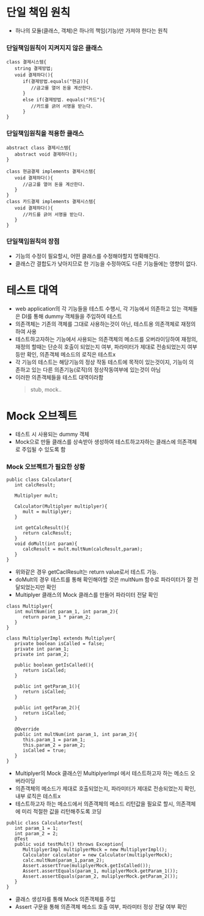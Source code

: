 # 단일 책임 원칙
* 하나의 모듈(클래스, 객체)은 하나의 책임(기능)만 가져야 한다는 원칙
### 단일책임원칙이 지켜지지 않은 클래스
```
class 결제시스템{
   string 결제방법;
   void 결제하다(){
      if(결제방법.equals("현금)){
         //금고를 열어 돈을 계산한다.
      }
      else if(결제방법. equals("카드"){
         //카드를 긁어 서명을 받는다.
      }
}
```
### 단일책임원칙을 적용한 클래스
```
abstract class 결제시스템{
   abstract void 결제하다();
}

class 현금결제 implements 결제시스템{
   void 결제하다(){
      //금고를 열어 돈을 계산한다.
   }
}
class 카드결제 implements 결제시스템{
   void 결제하다(){
      //카드를 긁어 서명을 받는다.
   }
}
```
### 단일책임원칙의 장점
* 기능의 수정이 필요할시, 어떤 클래스를 수정해야할지 명확해진다.
* 클래스간 결합도가 낮아지므로 한 기능을 수정하여도 다른 기능들에는 영향이 없다.

# 테스트 대역
* web application의 각 기능들을 테스트 수행시, 각 기능에서 의존하고 있는 객체들은 DI를 통해 dummy 객체들을 주입하여 테스트
* 의존객체는 기존의 객체를 그대로 사용하는것이 아닌, 테스트용 의존객체로 재정의 하여 사용
* 테스트하고자하는 기능에서 사용되는 의존객체의 메소드를 오버라이딩하여 재정의, 재정의 할때는 단순히 호출이 되었는지 여부, 파라미터가 제대로 전송되었는지 여부등만 확인, 의존객체 메소드의 로직은 테스트x
* 각 기능의 테스트는 해당기능의 정상 작동 테스트에 목적이 있는것이지, 기능이 의존하고 있는 다른 의존기능(로직)의 정상작동여부에 있는것이 아님
* 이러한 의존객체들을 테스트 대역이라함
   > stub, mock..
# Mock 오브젝트
* 테스트 시 사용되는 dummy 객체
* Mock으로 만들 클래스를 상속받아 생성하여 테스트하고자하는 클래스에 의존객체로 주입될 수 있도록 함
### Mock 오브젝트가 필요한 상황
```
public class Calculator{
   int calcResult;

   Multiplyer mult;

   Calculator(Multiplyer multiplyer){
      mult = multiplyer;
   }

   int getCalcResult(){
      return calcResult;
   }
   void doMult(int param){
      calcResult = mult.multNum(calcResult,param);
   }
}
```
* 위와같은 경우 getCaclResult는 return value로서 테스트 가능.
* doMult의 경우 테스트를 통해 확인해야할 것은 multNum 함수로 파라미터가 잘 전달되었는지만 확인
* Multiplyer 클래스의 Mock 클래스를 만들어 파라미터 전달 확인
```
class Multiplyer{
   int multNum(int param_1, int param_2){
      return param_1 * param_2;
   }
}

class MultiplyerImpl extends Multiplyer{
   private boolean isCalled = false;
   private int param_1;
   private int param_2;

   public boolean getIsCalled(){
      return isCalled;
   }

   public int getParam_1(){
      return isCalled;
   }

   public int getParam_2(){
      return isCalled;
   }

   @Override
   public int multNum(int param_1, int param_2){
      this.param_1 = param_1;
      this.param_2 = param_2;
      isCalled = true;
   }
}
```
* Multiplyer의 Mock 클래스인 MultiplyerImpl 에서 테스트하고자 하는 메소드 오버라이딩
* 의존객체의 메소드가 제대로 호출되었는지, 파라미터가 제대로 전송되었는지 확인, 내부 로직은 테스트x
* 테스트하고자 하는 메소드에서 의존객체의 메소드 리턴값을 필요로 할시, 의존객체에 미리 적절한 값을 리턴해주도록 코딩
```
public class CalculatorTest{
   int param_1 = 1;
   int param_2 = 2;
   @Test
   public void testMult() throws Exception{
      MultiplyerImpl multiplyerMock = new MultiplyerImpl();
      Calculator calculator = new Calculator(multiplyerMock);
      calc.multNum(param_1,param_2);
      Assert.assertTrue(muliplyerMock.getIsCalled());
      Assert.assertEquals(param_1, muliplyerMock.getParam_1());
      Assert.assertEquals(param_2, muliplyerMock.getParam_2());
   }
}
```
* 클래스 생성자를 통해 Mock 의존객체를 주입
* Assert 구문을 통해 의존객체 메소드 호출 여부, 파라미터 정상 전달 여부 확인
<!--stackedit_data:
eyJoaXN0b3J5IjpbLTE4NzY5NjU1NjddfQ==
-->